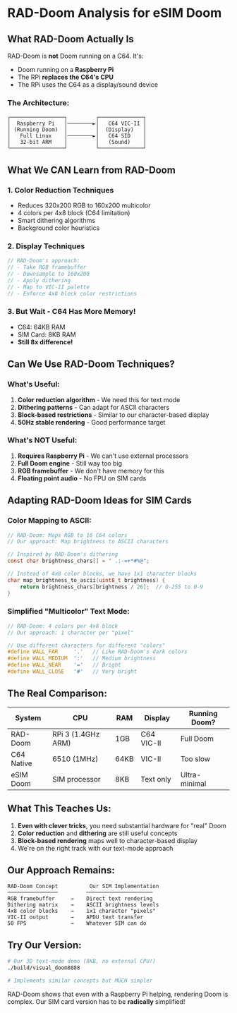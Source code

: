 # RAD-Doom Analysis for eSIM Doom

## What RAD-Doom Actually Is

RAD-Doom is **not** Doom running on a C64. It's:
- Doom running on a **Raspberry Pi**
- The RPi **replaces the C64's CPU**
- The RPi uses the C64 as a display/sound device

### The Architecture:
```
┌─────────────────┐         ┌──────────────┐
│  Raspberry Pi   │────────►│   C64 VIC-II │
│ (Running Doom)  │         │  (Display)   │
│   Full Linux    │────────►│   C64 SID    │
│   32-bit ARM    │         │   (Sound)    │
└─────────────────┘         └──────────────┘
```

## What We CAN Learn from RAD-Doom

### 1. Color Reduction Techniques
- Reduces 320x200 RGB to 160x200 multicolor
- 4 colors per 4x8 block (C64 limitation)
- Smart dithering algorithms
- Background color heuristics

### 2. Display Techniques
```c
// RAD-Doom's approach:
// - Take RGB framebuffer
// - Downsample to 160x200
// - Apply dithering
// - Map to VIC-II palette
// - Enforce 4x8 block color restrictions
```

### 3. But Wait - C64 Has More Memory!
- C64: 64KB RAM
- SIM Card: 8KB RAM
- **Still 8x difference!**

## Can We Use RAD-Doom Techniques?

### What's Useful:
1. **Color reduction algorithm** - We need this for text mode
2. **Dithering patterns** - Can adapt for ASCII characters
3. **Block-based restrictions** - Similar to our character-based display
4. **50Hz stable rendering** - Good performance target

### What's NOT Useful:
1. **Requires Raspberry Pi** - We can't use external processors
2. **Full Doom engine** - Still way too big
3. **RGB framebuffer** - We don't have memory for this
4. **Floating point audio** - No FPU on SIM cards

## Adapting RAD-Doom Ideas for SIM Cards

### Color Mapping to ASCII:
```c
// RAD-Doom: Maps RGB to 16 C64 colors
// Our approach: Map brightness to ASCII characters

// Inspired by RAD-Doom's dithering
const char brightness_chars[] = " .:-=+*#%@";

// Instead of 4x8 color blocks, we have 1x1 character blocks
char map_brightness_to_ascii(uint8_t brightness) {
    return brightness_chars[brightness / 26];  // 0-255 to 0-9
}
```

### Simplified "Multicolor" Text Mode:
```c
// RAD-Doom: 4 colors per 4x8 block
// Our approach: 1 character per "pixel"

// Use different characters for different "colors"
#define WALL_FAR     '.'   // Like RAD-Doom's dark colors
#define WALL_MEDIUM  ':'   // Medium brightness
#define WALL_NEAR    '='   // Bright
#define WALL_CLOSE   '#'   // Very bright
```

## The Real Comparison:

| System | CPU | RAM | Display | Running Doom? |
|--------|-----|-----|---------|---------------|
| RAD-Doom | RPi 3 (1.4GHz ARM) | 1GB | C64 VIC-II | Full Doom |
| C64 Native | 6510 (1MHz) | 64KB | VIC-II | Too slow |
| eSIM Doom | SIM processor | 8KB | Text only | Ultra-minimal |

## What This Teaches Us:

1. **Even with clever tricks**, you need substantial hardware for "real" Doom
2. **Color reduction** and **dithering** are still useful concepts
3. **Block-based rendering** maps well to character-based display
4. We're on the right track with our text-mode approach

## Our Approach Remains:

```
RAD-Doom Concept          Our SIM Implementation
────────────────         ─────────────────────
RGB framebuffer     →    Direct text rendering
Dithering matrix    →    ASCII brightness levels
4x8 color blocks    →    1x1 character "pixels"
VIC-II output       →    APDU text transfer
50 FPS              →    Whatever SIM can do
```

## Try Our Version:

```bash
# Our 3D text-mode demo (8KB, no external CPU!)
./build/visual_doom8088

# Implements similar concepts but MUCH simpler
```

RAD-Doom shows that even with a Raspberry Pi helping, rendering Doom is complex. Our SIM card version has to be **radically** simplified!
